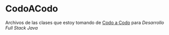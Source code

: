 # CodoACodo
Archivos de las clases que estoy tomando de  <a href="https://www.buenosaires.gob.ar/educacion/codo-codo">Codo a Codo</a> para <em>Desarrollo Full Stack Java</em>

